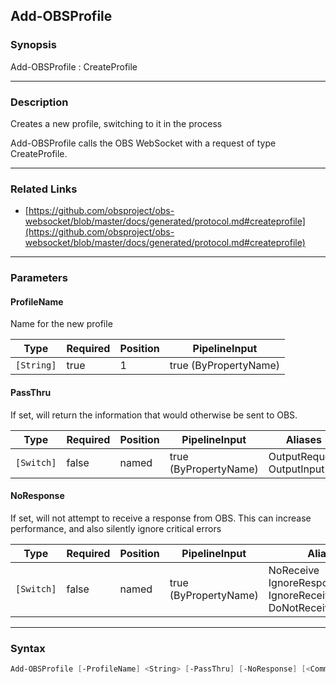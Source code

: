 Add-OBSProfile
--------------

### Synopsis
Add-OBSProfile : CreateProfile

---

### Description

Creates a new profile, switching to it in the process

Add-OBSProfile calls the OBS WebSocket with a request of type CreateProfile.

---

### Related Links
* [https://github.com/obsproject/obs-websocket/blob/master/docs/generated/protocol.md#createprofile](https://github.com/obsproject/obs-websocket/blob/master/docs/generated/protocol.md#createprofile)

---

### Parameters
#### **ProfileName**
Name for the new profile

|Type      |Required|Position|PipelineInput        |
|----------|--------|--------|---------------------|
|`[String]`|true    |1       |true (ByPropertyName)|

#### **PassThru**
If set, will return the information that would otherwise be sent to OBS.

|Type      |Required|Position|PipelineInput        |Aliases                      |
|----------|--------|--------|---------------------|-----------------------------|
|`[Switch]`|false   |named   |true (ByPropertyName)|OutputRequest<br/>OutputInput|

#### **NoResponse**
If set, will not attempt to receive a response from OBS.
This can increase performance, and also silently ignore critical errors

|Type      |Required|Position|PipelineInput        |Aliases                                                                |
|----------|--------|--------|---------------------|-----------------------------------------------------------------------|
|`[Switch]`|false   |named   |true (ByPropertyName)|NoReceive<br/>IgnoreResponse<br/>IgnoreReceive<br/>DoNotReceiveResponse|

---

### Syntax
```PowerShell
Add-OBSProfile [-ProfileName] <String> [-PassThru] [-NoResponse] [<CommonParameters>]
```
